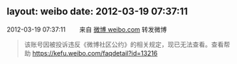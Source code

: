 layout: weibo
date: 2012-03-19 07:37:11
---
<meta name="referrer" content="no-referrer" />

2012-03-19 07:37:11  &nbsp;&nbsp;&nbsp;&nbsp;&nbsp;&nbsp; 来自 <a href="http://weibo.com/" rel="nofollow">微博 weibo.com</a>
转发微博
>  该账号因被投诉违反《微博社区公约》的相关规定，现已无法查看。查看帮助 https://kefu.weibo.com/faqdetail?id=13216
